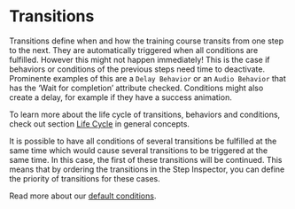 # Transitions

Transitions define when and how the training course transits from one step to the next. 
They are automatically triggered when all conditions are fulfilled. However this might not happen immediately! This is the case if behaviors or conditions of the previous steps need time to deactivate. Prominente examples of this are a `Delay Behavior` or an `Audio Behavior` that has the ‘Wait for completion’ attribute checked. Conditions might also create a delay, for example if they have a success animation.

To learn more about the life cycle of transitions, behaviors and conditions, check out section <a href="https://developers.innoactive.de/documentation/creator/latest/articles/developer/04-general-concepts.html#life-cycle" target="_blank">Life Cycle</a> in general concepts.

It is possible to have all conditions of several transitions be fulfilled at the same time which would cause several transitions to be triggered at the same time. In this case, the first of these transitions will be continued. This means that by ordering the transitions in the Step Inspector, you can define the priority of transitions for these cases.

Read more about our [default conditions](https://developers.innoactive.de/documentation/creator/latest/articles/innoactive-creator/default-conditions.html).
